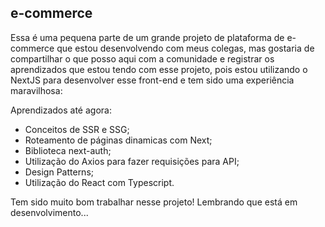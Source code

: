 ## e-commerce

Essa é uma pequena parte de um grande projeto de plataforma de e-commerce que estou desenvolvendo com meus colegas, mas gostaria de compartilhar o que posso aqui com a comunidade e registrar os aprendizados que estou tendo com esse projeto, pois estou utilizando o NextJS para desenvolver esse front-end e tem sido uma experiência maravilhosa:

Aprendizados até agora:

- Conceitos de SSR e SSG;
- Roteamento de páginas dinamicas com Next;
- Biblioteca next-auth;
- Utilização do Axios para fazer requisições para API;
- Design Patterns;
- Utilização do React com Typescript.

Tem sido muito bom trabalhar nesse projeto! Lembrando que está em desenvolvimento...
